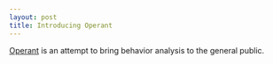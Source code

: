 ```yaml
---
layout: post
title: Introducing Operant
---
```


[Operant](http://operant.xyz) is an attempt to bring behavior analysis to the general public.